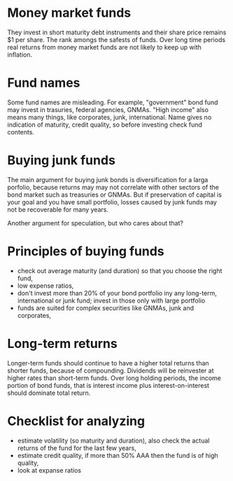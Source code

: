 # Money market funds
They invest in short maturity debt instruments and their share price remains $1 per share.
The rank amongs the safests of funds. Over long time periods real returns from money market
funds are not likely to keep up with inflation.

# Fund names
Some fund names are misleading. For example, "government" bond fund may invest in trasuries,
federal agencies, GNMAs. "High income" also means many things, like corporates, junk, international.
Name gives no indication of maturity, credit quality, so before investing check fund contents.

# Buying junk funds
The main argument for buying junk bonds is diversification for a larga porfolio, because returns may
may not correlate with other sectors of the bond market such as treasuries or GNMAs. But if preservation
of capital is your goal and you have small portfolio, losses caused by junk funds may not be recoverable
for many years.

Another argument for speculation, but who cares about that?

# Principles of buying funds
* check out average maturity (and duration) so that you choose the right fund,
* low expense ratios,
* don't invest more than 20% of your bond portfolio iny any long-term, international or junk fund;
invest in those only with large portfolio
* funds are suited for complex securities like GNMAs, junk and corporates,

# Long-term returns
Longer-term funds should continue to have a higher total returns than shorter funds, because of compounding.
Dividends will be reinvester at higher rates than short-term funds. Over long holding periods, the income
portion of bond funds, that is interest income plus interest-on-interest should dominate total return.

# Checklist for analyzing
* estimate volatility (so maturity and duration), also check the actual returns of the fund for the last
few years,
* estimate credit quality, if more than 50% AAA then the fund is of high quality,
* look at expanse ratios